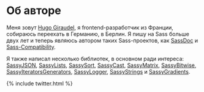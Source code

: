 
# Об авторе

Меня зовут [Hugo Giraudel](http://hugogiraudel.com), я frontend-разработчик из Франции, собираюсь переехать в Германию, в Берлин. Я пишу на Sass больше двух лет и теперь являюсь автором таких Sass-проектов, как [SassDoc](http://sassdoc.com) и [Sass-Compatibility](http://sass-compatibility.github.io).

Я также написал несколько библиотек, в основном ради интереса: [SassyJSON](https://github.com/HugoGiraudel/SassyJSON), [SassyLists](http://sassylists.com), [SassySort](https://github.com/HugoGiraudel/SassySort), [SassyCast](https://github.com/HugoGiraudel/SassyCast), [SassyMatrix](https://github.com/HugoGiraudel/SassyMatrix), [SassyBitwise](https://github.com/HugoGiraudel/SassyBitwise), [SassyIteratorsGenerators](https://github.com/HugoGiraudel/SassyIteratorsGenerators), [SassyLogger](https://github.com/HugoGiraudel/SassyLogger), [SassyStrings](https://github.com/HugoGiraudel/SassyStrings) и [SassyGradients](https://github.com/HugoGiraudel/SassyGradients).

{% include twitter.html %}
